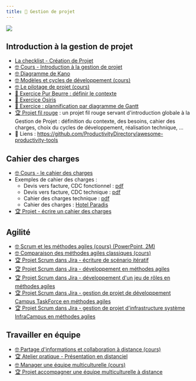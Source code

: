 ```yaml
---
title: 📅 Gestion de projet
---
```


![](@assets/undraw/undraw_scrum-board_uqku.svg)

## Introduction à la gestion de projet

- [La checklist - Création de Projet](/projet/checklist-creation-projet)
- [🤓 Cours - Introduction à la gestion de projet](/projet/intro)
- [🤓 Diagramme de Kano](/projet/kano)
- [🤓 Modèles et cycles de développement (cours)](/projet/modeles_dev)
- [🤓 Le pilotage de projet (cours)](/projet/pilotage-projet)
- [📝 Exercice Pur Beurre : définir le contexte](/projet/exo-pur-beurre)
- [📝 Exercice Osiris](/projet/exo-contexte-osiris)
- [📝 Exercice : plannification par diagramme de Gantt](/projet/exo-gantt)
- [🏆 Projet fil rouge](/projet/projet-fil-rouge) : un projet fil rouge servant d'introduction globale à la Gestion de Projet : définition du contexte, des besoins, cahier des charges, choix du cycles de développement, réalisation technique, ...
- 🔗 Liens : <https://github.com/ProductivityDirectory/awesome-productivity-tools>

## Cahier des charges

- [🤓 Cours - le cahier des charges](/projet/cdc)
- Exemples de cahier des charges :
  - Devis vers facture, CDC fonctionnel : [pdf](/cours/cdc/dvf_fonctionnel.pdf)
  - Devis vers facture, CDC technique  : [pdf](/cours/cdc/dvf_technique.pdf)
  - Cahier des charges technique : [pdf](/cours/cdc/ex_t1.pdf)
  - Cahier des charges : [Hotel Paradis](https://docs.google.com/document/d/1k1kHGk7QgoY3-hMCi0CURhRDo0zMawqyDluuXvYmq5E)
- [🏆 Projet - écrire un cahier des charges](/projet/projet-cdc)

## Agilité

- [🤓 Scrum et les méthodes agiles (cours) (PowerPoint, 2M)](/cours/scrum.pptx)
- [🤓 Comparaison des méthodes agiles classiques (cours)](/projet/agile/comparaison-methodes)
- [🏆 Projet Scrum dans Jira - écriture de scénario itératif](/projet/agile/projet_jira)
- [🏆 Projet Scrum dans Jira - développement en méthodes agiles](/projet/agile/projet-scrum)
- [🏆 Projet Scrum dans Jira - développement d'un jeu de rôles en méthodes agiles](/projet/agile/projet_jeu_role)
- [🏆 Projet Scrum dans Jira - gestion de projet de développement Campus TaskForce en méthodes agiles](/projet/agile/projet_scrum_dev_campus)
- [🏆 Projet Scrum dans Jira - gestion de projet d'infrastructure système InfraCampus en méthodes agiles](/projet/agile/projet_scrum_sysops_campus)

## Travailler en équipe

- [🤓 Partage d'informations et collaboration à distance (cours)](/projet/presentation-distance-outils-collab)
- [🏆 Atelier pratique - Présentation en distanciel](/projet/atelier-presentation_distanciel)
- [🤓 Manager une équipe multiculturelle (cours)](/projet/multiculturel)
- [🏆 Projet accompagner une équipe multiculturelle à distance](/projet/projet-multiculturel)

